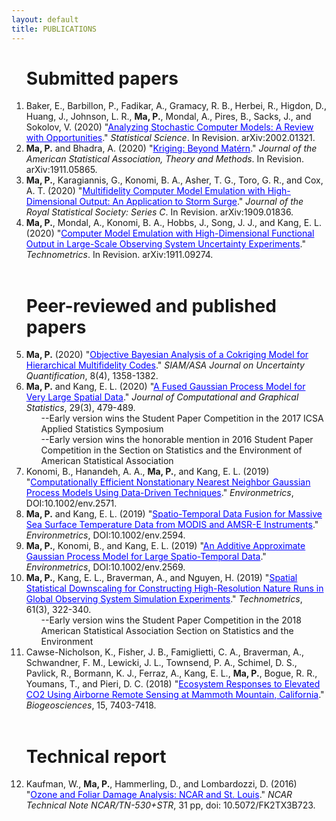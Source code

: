 ```yaml
---
layout: default
title: PUBLICATIONS
---
```



<ol start="1">
  



<h1>Submitted papers </h1>

<li>
  Baker, E., Barbillon, P., Fadikar, A., Gramacy, R. B., Herbei, R., Higdon, D., Huang, J., Johnson, L. R., <b>Ma, P.</b>, Mondal, A., Pires, B., Sacks, J., and Sokolov, V. (2020) "<a href="https://arxiv.org/abs/2002.01321" target="blank" style="color:blue;">Analyzing Stochastic Computer Models: A Review with Opportunities</a>." <em>Statistical Science</em>. In Revision. arXiv:2002.01321.
</li>

<li> <b> Ma, P.</b> and Bhadra, A. (2020) "<a href="https://arxiv.org/abs/1911.05865" target="blank" style="color:blue;">Kriging: Beyond Mat&eacute;rn</a>." <em>Journal of the American Statistical Association, Theory and Methods</em>. In Revision. arXiv:1911.05865.
</li>
  


<li> <b> Ma, P.</b>, Karagiannis, G., Konomi, B. A., Asher, T. G., Toro, G. R., and Cox, A. T. (2020) "<a href="https://arxiv.org/abs/1909.01836" target="blank" style="color:blue;">Multifidelity Computer Model Emulation with High-Dimensional Output: An Application to Storm Surge</a>." <em>Journal of the Royal Statistical Society: Series C</em>. In Revision. arXiv:1909.01836.
</li> 

<li> 
  <b> Ma, P.</b>, Mondal, A., Konomi, B. A., Hobbs, J., Song, J. J., and Kang, E. L. (2020) "<a href="https://arxiv.org/abs/1911.09274" target="blank" style="color:blue;">Computer Model Emulation with High-Dimensional Functional Output in Large-Scale Observing System Uncertainty Experiments</a>." <em>Technometrics</em>. In Revision. arXiv:1911.09274.
</li> 

<br>

<h1>Peer-reviewed and published papers </h1> 

<li> <b> Ma, P.</b> (2020) "<a href="https://epubs.siam.org/doi/10.1137/19M1289893" target="blank" style="color:blue;">Objective Bayesian Analysis of a Cokriging Model for Hierarchical Multifidelity Codes</a>." <em>SIAM/ASA Journal on Uncertainty Quantification</em>, 8(4), 1358-1382.
</li>

<li> <b>Ma, P.</b> and Kang, E. L. (2020) "<a href="https://doi.org/10.1080/10618600.2019.1704293" target="blank" style="color:blue;">A Fused Gaussian Process Model for Very Large Spatial Data</a>." <em>Journal of Computational and Graphical Statistics</em>, 29(3), 479-489. 
  <ul>--Early version wins the Student Paper Competition in the 2017 ICSA Applied Statistics Symposium</ul>
  <ul>--Early version wins the honorable mention in 2016 Student Paper Competition in the Section on Statistics and the Environment of American Statistical Association</ul>
</li>


<li> Konomi, B., Hanandeh, A. A., <b>Ma, P.</b>, and Kang, E. L. (2019) "<a href="https://doi.org/10.1002/env.2571" target="blank" style="color:blue;">Computationally Efficient Nonstationary Nearest Neighbor Gaussian Process Models Using Data-Driven Techniques</a>." <em>Environmetrics</em>, DOI:10.1002/env.2571. </li>


<li> <b>Ma, P.</b> and Kang, E. L. (2019) "<a href="https://doi.org/10.1002/env.2594" target="blank" style="color:blue;">Spatio-Temporal Data Fusion for Massive Sea Surface Temperature Data from MODIS and AMSR-E Instruments</a>." <em>Environmetrics</em>, DOI:10.1002/env.2594. </li>

<li> <b>Ma, P.</b>, Konomi, B., and Kang, E. L. (2019) "<a href="https://doi.org/10.1002/env.2569" target="blank" style="color:blue;">An Additive Approximate Gaussian Process Model for Large Spatio-Temporal Data</a>." <em>Environmetrics</em>, DOI:10.1002/env.2569. </li>

<li> <b>Ma, P.</b>, Kang, E. L., Braverman, A., and Nguyen, H. (2019) "<a href="https://doi.org/10.1080/00401706.2018.1524791" target="blank" style="color:blue;">Spatial Statistical Downscaling for Constructing High-Resolution Nature Runs in Global Observing System Simulation Experiments</a>." <em>Technometrics</em>, 61(3), 322-340. 
  <ul>--Early version wins the Student Paper Competition in the 2018 American Statistical Association Section on Statistics and the Environment</ul>
</li>


<li> Cawse-Nicholson, K., Fisher, J. B., Famiglietti, C. A., Braverman, A., Schwandner, F. M., Lewicki, J. L., Townsend, P. A., Schimel, D. S., Pavlick, R., Bormann, K. J., Ferraz, A., Kang, E. L., <b>Ma, P.</b>, Bogue, R. R., Youmans, T., and Pieri, D. C. (2018) "<a href="https://doi.org/10.5194/bg-2018-73" target="blank" style="color:blue;">Ecosystem Responses to Elevated CO2 Using Airborne Remote Sensing at Mammoth Mountain, California</a>." <em>Biogeosciences</em>, 15, 7403-7418. 
</li>


<br>

<h1>Technical report </h1>
<li> Kaufman, W., <b>Ma, P.</b>, Hammerling, D., and Lombardozzi, D. (2016) "<a href="http://dx.doi.org/10.5065/D6WH2NCQ" target="blank" style="color:blue;">Ozone and Foliar Damage Analysis: NCAR and St. Louis</a>." <em>NCAR Technical Note NCAR/TN-530+STR</em>, 31 pp, doi: 10.5072/FK2TX3B723. </li>



</ol>
